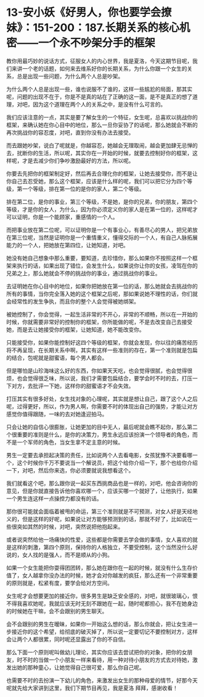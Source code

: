 # 13-安小妖《好男人，你也要学会撩妹》：151-200：187.长期关系的核心机密——一个永不吵架分手的框架

教你用最巧妙的说话方式，征服女人的内心世界，我是夏洛，今天这期节目呢，我们来讲一个老的话题，如何来去维系好你的长期关系，为什么你跟一个女生的关系，总是出现一些问题，为什么两个人总是吵架。

为什么两个人总是出现一些，谁也说服不了谁的，这样一些尴尬的局面，那其实呢，问题的出现不在于，你是不是真的站在了正确的这一面，是不是真正的想了道理，对吧，因为这个道理在两个人的关系之中，是没有什么可言的。

我们应该注意的一点，其实是要了解女生的一个特征，女生呢，总喜欢以挑战你的框架，来确认她在你心目中的地位，那么一旦你妥协了的话呢，那么她就会不断的再次挑战你的容忍度，对吧，直到你没有办法去接受。

而去跟她吵架，说白了呢就是，你越容忍，她越会无理取闹，越会更加肆无忌惮的去，扰断你的生活，所以呢，其实你在一开始的时候，就要去控制好你的框架，这样呢，才是去减少你们争吵激励最好的方法，所以呢。

你要去先把你的框架制定好，然后再去合理化你的框架，让她去接受你，而不是让你自己去忍受她，那么这个框架，应该是什么样的呢，我们可以把它分为四个等级，第一个等级，排在第一位的是你的家人，第二个等级。

排在第二位，是你的事业，第三个等级，不是她，是你的兄弟，你的朋友，第四个等级，才是你的女人，为什么，因为你必须定义你的家人是在第一位的，这样呢才可以证明，你是一个能顾家，重感情的一个人。

而把事业放在第二位呢，可以证明你是一个有事业心，有善尽心的男人，把兄弟放在第三位呢，当然是证明你是一个重情重义，懂得交际的一个人，有自己人脉拓展能力的一个人，把她放在第四位，让她知道，对吧。

她没有她自己想象中那么重要，要知道，去珍惜你，那么如果你不按照这样一个框架来执行的话，如果出现了错位，会发生什么，如果说你让你的女孩，凌驾在你的兄弟之上，那么她就会不停的挑战你的事业，通过挑战你的事业。

去证明她在你心目中的地位，如果你把她放在第一位的话，那么她就会去挑战你的所有的事情，当你完全落入她的这个框架之后呢，那如果说她不理性的话，你们就会经常性的发生争执，而且你的整个人会觉得被她绑架。

被她控制了，你会觉得，一起生活非常的不开心，非常的不顺畅，所以在一开始的时候，你就需要非常好的控制你的框架，你所能做的呢，不是去改变自己去接受她，而是去让她接受你的框架，让她知道，她不能改变你。

只能接受你，如果你能控制好这四个等级的框架，你就会发现，你以往的痛苦经历将不再呈现，在长期关系中啊，其实有这样一些准则的存在，第一个准则就是包扁的结合，包呢就是甜蜜语，每个男人都会。

但是哪怕是山珍海味这么好的东西，你如果天天吃，也会觉得很腻，也会觉得很烦，也会觉得很乏味，所以说，我们才需要包扁结合，要学会时不时的去，打压一下对方，去批评一下她，这样你的甜蜜语才不会失效。

打压其实有很多好处，女生找对象的心理呢，其实就是想让自己，跟了这个人之后呢，过得更好，所以，作为男人啊，你需要不时的体现出自己的强势，才能让对方感觉你值得跟随，一味的去对她逢迎拍马。

只会让她的自信心很膨胀，让她更加的目中无人，最后呢就会瞧不起你，那么第二个很重要的准则是什么，是你的决策力，男生永远应该扮演一个领导者的角色，而不是一个军师的角色，当女生拿不定主意的时候。

男生一定要去承担起决策的责任，比如说两个人去看电影，女孩犹豫不决要看哪一个，这个时候你千万不要说当一个解说员，把这个给你介绍一下，那个也给你介绍一下，对吧，然后你来选，你必须要就说我想看这个。

我们就看这个吧，那么跟你说一起买东西挑商品也是一样的，对吧，他会咨询你的意见，但是你就直接告诉他你喜欢哪一个，应该买哪一个就好了，让他执行，如果一个男生连这样一点操控力都没有的话。

那你很可能就会面临着被甩的命运，第三个准则就是不可预测，对女人好是天经地义的，但是这样的好呢，如果说让对方能够预测到的话，那就不好了，比如说在一些很突如其然的时候，对吧，突然说把他抱起来。

或者说突然给他一场痛快的性爱，这些都是你需要去学会做的事情，女人喜欢的就是这样的刺激，第四个原则，保持你的人格独立，不要受控制，这个当然没什么好说的，女人找的是强人，而不是顺从的小狗。

如果一个女生能把你耍得团团转，那么她在跟你在一起的时候，就没有什么生存价值了，女人越拿你没办法的时候，她才会对你越发的疯狂，那么还有一个非常重要的原则就是，松紧有度，要学会给对方空间。

女生呢才会想要更加的接近你，很多男生是缺乏安全感的，对吧，就很玻璃心，恨不得我喜欢她呢，我就应该无时无刻不跟她在一起，随时呢都担心，我不在她身边的时候她在干嘛，会不会跟别的男生聊天。

会不会跟别的男生在暧昧，如果你一开始这么想的话，那么你就会，把让女生进一步接近你的这个希望，给彻底的破灭掉了，所以说一定要切记不要控制对方，这样会让两个人都很累，同时呢还显露出了你的不自信。

那么下面一个原则呢叫做幼儿理论，其实你应该去尝试把你的对象，把你的女朋友，时不时的当做一个小朋友一样来看待，用一种对待小朋友的方式去对待她，激发出她的那种童心，让她觉得自己很可爱，那么你自己呢。

也需要不时的去扮演一下幼儿的角色，来激发出女生的那种母爱的情节，好那今天呢就先给大家讲到这里，我们下期节目再见，我是夏洛 拜拜，感谢收看！

